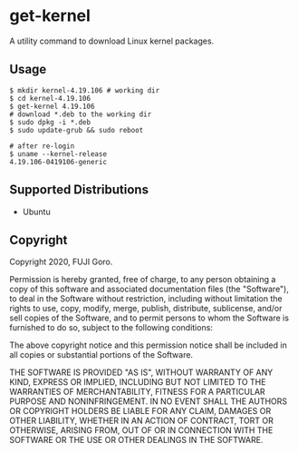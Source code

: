 # get-kernel

A utility command to download Linux kernel packages.

## Usage

```console
$ mkdir kernel-4.19.106 # working dir
$ cd kernel-4.19.106
$ get-kernel 4.19.106
# download *.deb to the working dir
$ sudo dpkg -i *.deb
$ sudo update-grub && sudo reboot

# after re-login
$ uname --kernel-release
4.19.106-0419106-generic
```

## Supported Distributions

* Ubuntu

## Copyright

Copyright 2020, FUJI Goro.

Permission is hereby granted, free of charge, to any person obtaining a copy of this software and associated documentation files (the "Software"), to deal in the Software without restriction, including without limitation the rights to use, copy, modify, merge, publish, distribute, sublicense, and/or sell copies of the Software, and to permit persons to whom the Software is furnished to do so, subject to the following conditions:

The above copyright notice and this permission notice shall be included in all copies or substantial portions of the Software.

THE SOFTWARE IS PROVIDED "AS IS", WITHOUT WARRANTY OF ANY KIND, EXPRESS OR IMPLIED, INCLUDING BUT NOT LIMITED TO THE WARRANTIES OF MERCHANTABILITY, FITNESS FOR A PARTICULAR PURPOSE AND NONINFRINGEMENT. IN NO EVENT SHALL THE AUTHORS OR COPYRIGHT HOLDERS BE LIABLE FOR ANY CLAIM, DAMAGES OR OTHER LIABILITY, WHETHER IN AN ACTION OF CONTRACT, TORT OR OTHERWISE, ARISING FROM, OUT OF OR IN CONNECTION WITH THE SOFTWARE OR THE USE OR OTHER DEALINGS IN THE SOFTWARE.


